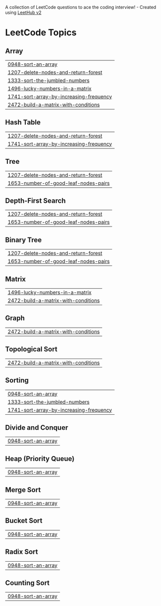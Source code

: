 A collection of LeetCode questions to ace the coding interview! - Created using [LeetHub v2](https://github.com/arunbhardwaj/LeetHub-2.0)
<!---LeetCode Topics Start-->
# LeetCode Topics
## Array
|  |
| ------- |
| [0948-sort-an-array](https://github.com/bharathanravichandran/LEETCODE_Solution/tree/master/0948-sort-an-array) |
| [1207-delete-nodes-and-return-forest](https://github.com/bharathanravichandran/LEETCODE_Solution/tree/master/1207-delete-nodes-and-return-forest) |
| [1333-sort-the-jumbled-numbers](https://github.com/bharathanravichandran/LEETCODE_Solution/tree/master/1333-sort-the-jumbled-numbers) |
| [1496-lucky-numbers-in-a-matrix](https://github.com/bharathanravichandran/LEETCODE_Solution/tree/master/1496-lucky-numbers-in-a-matrix) |
| [1741-sort-array-by-increasing-frequency](https://github.com/bharathanravichandran/LEETCODE_Solution/tree/master/1741-sort-array-by-increasing-frequency) |
| [2472-build-a-matrix-with-conditions](https://github.com/bharathanravichandran/LEETCODE_Solution/tree/master/2472-build-a-matrix-with-conditions) |
## Hash Table
|  |
| ------- |
| [1207-delete-nodes-and-return-forest](https://github.com/bharathanravichandran/LEETCODE_Solution/tree/master/1207-delete-nodes-and-return-forest) |
| [1741-sort-array-by-increasing-frequency](https://github.com/bharathanravichandran/LEETCODE_Solution/tree/master/1741-sort-array-by-increasing-frequency) |
## Tree
|  |
| ------- |
| [1207-delete-nodes-and-return-forest](https://github.com/bharathanravichandran/LEETCODE_Solution/tree/master/1207-delete-nodes-and-return-forest) |
| [1653-number-of-good-leaf-nodes-pairs](https://github.com/bharathanravichandran/LEETCODE_Solution/tree/master/1653-number-of-good-leaf-nodes-pairs) |
## Depth-First Search
|  |
| ------- |
| [1207-delete-nodes-and-return-forest](https://github.com/bharathanravichandran/LEETCODE_Solution/tree/master/1207-delete-nodes-and-return-forest) |
| [1653-number-of-good-leaf-nodes-pairs](https://github.com/bharathanravichandran/LEETCODE_Solution/tree/master/1653-number-of-good-leaf-nodes-pairs) |
## Binary Tree
|  |
| ------- |
| [1207-delete-nodes-and-return-forest](https://github.com/bharathanravichandran/LEETCODE_Solution/tree/master/1207-delete-nodes-and-return-forest) |
| [1653-number-of-good-leaf-nodes-pairs](https://github.com/bharathanravichandran/LEETCODE_Solution/tree/master/1653-number-of-good-leaf-nodes-pairs) |
## Matrix
|  |
| ------- |
| [1496-lucky-numbers-in-a-matrix](https://github.com/bharathanravichandran/LEETCODE_Solution/tree/master/1496-lucky-numbers-in-a-matrix) |
| [2472-build-a-matrix-with-conditions](https://github.com/bharathanravichandran/LEETCODE_Solution/tree/master/2472-build-a-matrix-with-conditions) |
## Graph
|  |
| ------- |
| [2472-build-a-matrix-with-conditions](https://github.com/bharathanravichandran/LEETCODE_Solution/tree/master/2472-build-a-matrix-with-conditions) |
## Topological Sort
|  |
| ------- |
| [2472-build-a-matrix-with-conditions](https://github.com/bharathanravichandran/LEETCODE_Solution/tree/master/2472-build-a-matrix-with-conditions) |
## Sorting
|  |
| ------- |
| [0948-sort-an-array](https://github.com/bharathanravichandran/LEETCODE_Solution/tree/master/0948-sort-an-array) |
| [1333-sort-the-jumbled-numbers](https://github.com/bharathanravichandran/LEETCODE_Solution/tree/master/1333-sort-the-jumbled-numbers) |
| [1741-sort-array-by-increasing-frequency](https://github.com/bharathanravichandran/LEETCODE_Solution/tree/master/1741-sort-array-by-increasing-frequency) |
## Divide and Conquer
|  |
| ------- |
| [0948-sort-an-array](https://github.com/bharathanravichandran/LEETCODE_Solution/tree/master/0948-sort-an-array) |
## Heap (Priority Queue)
|  |
| ------- |
| [0948-sort-an-array](https://github.com/bharathanravichandran/LEETCODE_Solution/tree/master/0948-sort-an-array) |
## Merge Sort
|  |
| ------- |
| [0948-sort-an-array](https://github.com/bharathanravichandran/LEETCODE_Solution/tree/master/0948-sort-an-array) |
## Bucket Sort
|  |
| ------- |
| [0948-sort-an-array](https://github.com/bharathanravichandran/LEETCODE_Solution/tree/master/0948-sort-an-array) |
## Radix Sort
|  |
| ------- |
| [0948-sort-an-array](https://github.com/bharathanravichandran/LEETCODE_Solution/tree/master/0948-sort-an-array) |
## Counting Sort
|  |
| ------- |
| [0948-sort-an-array](https://github.com/bharathanravichandran/LEETCODE_Solution/tree/master/0948-sort-an-array) |
<!---LeetCode Topics End-->